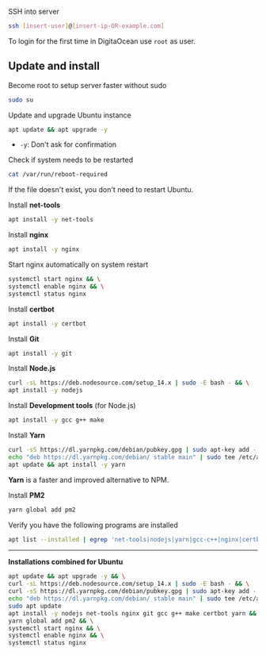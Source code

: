 SSH into server

```sh
ssh [insert-user]@[insert-ip-OR-example.com]
```
To login for the first time in DigitaOcean use `root` as user.

## Update and install

Become root to setup server faster without sudo
```sh
sudo su
```

Update and upgrade Ubuntu instance
```sh
apt update && apt upgrade -y
```
- `-y`: Don't ask for confirmation

Check if system needs to be restarted

```sh
cat /var/run/reboot-required
```
If the file doesn't exist, you don't need to restart Ubuntu.

Install **net-tools**
```sh
apt install -y net-tools
```

Install **nginx**
```sh
apt install -y nginx
```

Start nginx automatically on system restart
```sh
systemctl start nginx && \
systemctl enable nginx && \
systemctl status nginx
```

Install **certbot**
```sh
apt install -y certbot 
```

Install **Git**
```sh
apt install -y git
```

Install **Node.js**

```sh
curl -sL https://deb.nodesource.com/setup_14.x | sudo -E bash - && \
apt install -y nodejs
```

Install **Development tools** (for Node.js)
```sh
apt install -y gcc g++ make
```

Install **Yarn**

```sh
curl -sS https://dl.yarnpkg.com/debian/pubkey.gpg | sudo apt-key add - && \
echo "deb https://dl.yarnpkg.com/debian/ stable main" | sudo tee /etc/apt/sources.list.d/yarn.list && \
apt update && apt install -y yarn
```

**Yarn** is a faster and improved alternative to NPM.

Install **PM2**
```sh
yarn global add pm2
```

Verify you have the following programs are installed
```sh
apt list --installed | egrep 'net-tools|nodejs|yarn|gcc-c++|nginx|certbot|git'
```

---

**Installations combined for Ubuntu**
```sh
apt update && apt upgrade -y && \
curl -sL https://deb.nodesource.com/setup_14.x | sudo -E bash - && \
curl -sS https://dl.yarnpkg.com/debian/pubkey.gpg | sudo apt-key add - && \
echo "deb https://dl.yarnpkg.com/debian/ stable main" | sudo tee /etc/apt/sources.list.d/yarn.list && \
sudo apt update
apt install -y nodejs net-tools nginx git gcc g++ make certbot yarn && \
yarn global add pm2 && \
systemctl start nginx && \
systemctl enable nginx && \
systemctl status nginx
```